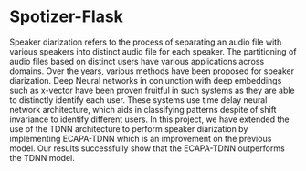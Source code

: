 # Spotizer-Flask

Speaker diarization refers to the process of separating an audio file with various speakers into distinct audio file for each speaker. The partitioning of audio files based on distinct users have various applications across domains. Over the years, various methods have been proposed for speaker diarization. Deep Neural networks in conjunction with deep embeddings such as x-vector have been proven fruitful in such systems as they are able to distinctly identify each user. These systems use time delay neural network architecture, which aids in classifying patterns despite of shift invariance to identify different users. In this project, we have extended the use of the TDNN architecture to perform speaker diarization by implementing ECAPA-TDNN which is an improvement on the previous model. Our results successfully show that the ECAPA-TDNN outperforms the TDNN model.
